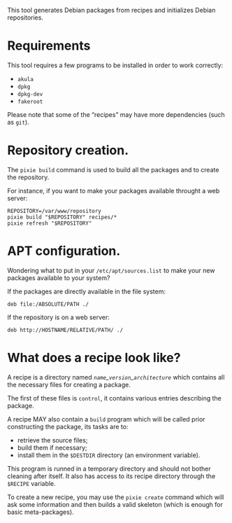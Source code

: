This tool generates Debian packages from recipes and initializes Debian
repositories.


# Requirements

This tool requires a few programs to be installed in order to work correctly:

- `akula`
- `dpkg`
- `dpkg-dev`
- `fakeroot`

Please note that some of the “recipes” may have more dependencies (such as
`git`).


# Repository creation.

The `pixie build` command is used to build all the packages and to create the
repository.

For instance, if you want to make your packages available throught a web server:

	REPOSITORY=/var/www/repository
	pixie build "$REPOSITORY" recipes/*
	pixie refresh "$REPOSITORY"


# APT configuration.

Wondering what to put in your `/etc/apt/sources.list` to make your new packages
available to your system?

If the packages are directly available in the file system:

	deb file:/ABSOLUTE/PATH ./

If the repository is on a web server:

	deb http://HOSTNAME/RELATIVE/PATH/ ./


# What does a recipe look like?

A recipe is a directory named *`name`\_`version`\_`architecture`* which contains
all the necessary files for creating a package.

The first of these files is `control`, it contains various entries describing
the package.

A recipe MAY also contain a `build` program which will be called prior
constructing the package, its tasks are to:

- retrieve the source files;
- build them if necessary;
- install them in the `$DESTDIR` directory (an environment variable).

This program is runned in a temporary directory and should not bother cleaning
after itself. It also has access to its recipe directory through the `$RECIPE`
variable.

To create a new recipe, you may use the `pixie create` command which will ask
some information and then builds a valid skeleton (which is enough for basic
meta-packages).
